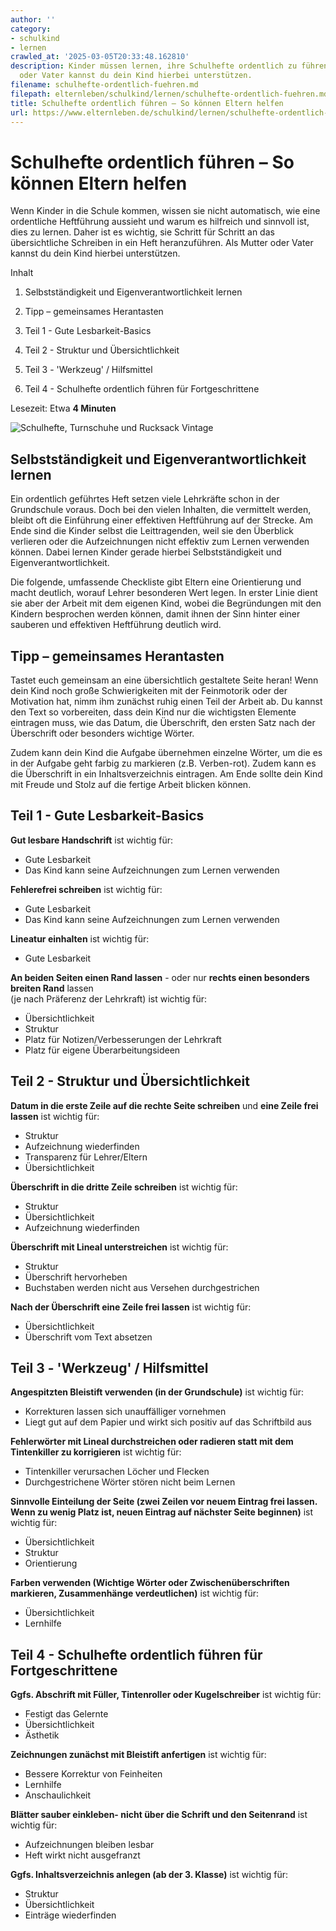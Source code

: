 ```yaml
---
author: ''
category:
- schulkind
- lernen
crawled_at: '2025-03-05T20:33:48.162810'
description: Kinder müssen lernen, ihre Schulhefte ordentlich zu führen. Als Mutter
  oder Vater kannst du dein Kind hierbei unterstützen.
filename: schulhefte-ordentlich-fuehren.md
filepath: elternleben/schulkind/lernen/schulhefte-ordentlich-fuehren.md
title: Schulhefte ordentlich führen – So können Eltern helfen
url: https://www.elternleben.de/schulkind/lernen/schulhefte-ordentlich-fuehren/
---
```


#  Schulhefte ordentlich führen – So können Eltern helfen

Wenn Kinder in die Schule kommen, wissen sie nicht automatisch, wie eine
ordentliche Heftführung aussieht und warum es hilfreich und sinnvoll ist, dies
zu lernen. Daher ist es wichtig, sie Schritt für Schritt an das übersichtliche
Schreiben in ein Heft heranzuführen. Als Mutter oder Vater kannst du dein Kind
hierbei unterstützen.

Inhalt

1. Selbstständigkeit und Eigenverantwortlichkeit lernen

2. Tipp – gemeinsames Herantasten

3. Teil 1 - Gute Lesbarkeit-Basics

4. Teil 2 - Struktur und Übersichtlichkeit

5. Teil 3 - 'Werkzeug' / Hilfsmittel

6. Teil 4 - Schulhefte ordentlich führen für Fortgeschrittene

Lesezeit: Etwa **4 Minuten**

![Schulhefte, Turnschuhe und Rucksack
Vintage](/fileadmin/_processed_/0/7/csm_Checkliste_Schulhefte_ordentlich_fu__hren_so_ko__nnen_Eltern_helfen_86df0e2566.jpg)

##  Selbstständigkeit und Eigenverantwortlichkeit lernen

Ein ordentlich geführtes Heft setzen viele Lehrkräfte schon in der Grundschule
voraus. Doch bei den vielen Inhalten, die vermittelt werden, bleibt oft die
Einführung einer effektiven Heftführung auf der Strecke. Am Ende sind die
Kinder selbst die Leittragenden, weil sie den Überblick verlieren oder die
Aufzeichnungen nicht effektiv zum Lernen verwenden können. Dabei lernen Kinder
gerade hierbei Selbstständigkeit und Eigenverantwortlichkeit.  
  
Die folgende, umfassende Checkliste gibt Eltern eine Orientierung und macht
deutlich, worauf Lehrer besonderen Wert legen. In erster Linie dient sie aber
der Arbeit mit dem eigenen Kind, wobei die Begründungen mit den Kindern
besprochen werden können, damit ihnen der Sinn hinter einer sauberen und
effektiven Heftführung deutlich wird.

##  Tipp – gemeinsames Herantasten

Tastet euch gemeinsam an eine übersichtlich gestaltete Seite heran! Wenn dein
Kind noch große Schwierigkeiten mit der Feinmotorik oder der Motivation hat,
nimm ihm zunächst ruhig einen Teil der Arbeit ab. Du kannst den Text so
vorbereiten, dass dein Kind nur die wichtigsten Elemente eintragen muss, wie
das Datum, die Überschrift, den ersten Satz nach der Überschrift oder
besonders wichtige Wörter.  
  
Zudem kann dein Kind die Aufgabe übernehmen einzelne Wörter, um die es in der
Aufgabe geht farbig zu markieren (z.B. Verben-rot). Zudem kann es die
Überschrift in ein Inhaltsverzeichnis eintragen. Am Ende sollte dein Kind mit
Freude und Stolz auf die fertige Arbeit blicken können.

##  Teil 1 - Gute Lesbarkeit-Basics

**Gut lesbare Handschrift** ist wichtig für:

  * Gute Lesbarkeit
  * Das Kind kann seine Aufzeichnungen zum Lernen verwenden

**Fehlerefrei schreiben** ist wichtig für:

  * Gute Lesbarkeit
  * Das Kind kann seine Aufzeichnungen zum Lernen verwenden

**Lineatur einhalten** ist wichtig für:

  * Gute Lesbarkeit

**An beiden Seiten einen Rand lassen** \- oder nur **rechts einen besonders
breiten Rand** lassen  
(je nach Präferenz der Lehrkraft) ist wichtig für:

  * Übersichtlichkeit
  * Struktur
  * Platz für Notizen/Verbesserungen der Lehrkraft
  * Platz für eigene Überarbeitungsideen

##  Teil 2 - Struktur und Übersichtlichkeit

**Datum in die erste Zeile auf die rechte Seite schreiben** und **eine Zeile
frei lassen** ist wichtig für:

  * Struktur
  * Aufzeichnung wiederfinden
  * Transparenz für Lehrer/Eltern
  * Übersichtlichkeit

**Überschrift in die dritte Zeile schreiben** ist wichtig für:

  * Struktur
  * Übersichtlichkeit
  * Aufzeichnung wiederfinden

**Überschrift mit Lineal unterstreichen** ist wichtig für:

  * Struktur
  * Überschrift hervorheben
  * Buchstaben werden nicht aus Versehen durchgestrichen

**Nach der Überschrift eine Zeile frei lassen** ist wichtig für:

  * Übersichtlichkeit
  * Überschrift vom Text absetzen

##  Teil 3 - 'Werkzeug' / Hilfsmittel

**Angespitzten Bleistift verwenden (in der Grundschule)** ist wichtig für:

  * Korrekturen lassen sich unauffälliger vornehmen
  * Liegt gut auf dem Papier und wirkt sich positiv auf das Schriftbild aus

**Fehlerwörter mit Lineal durchstreichen oder radieren statt mit dem
Tintenkiller zu korrigieren** ist wichtig für:

  * Tintenkiller verursachen Löcher und Flecken
  * Durchgestrichene Wörter stören nicht beim Lernen

**Sinnvolle Einteilung der Seite (zwei Zeilen vor neuem Eintrag frei lassen.
Wenn zu wenig Platz ist, neuen Eintrag auf nächster Seite beginnen)** ist
wichtig für:

  * Übersichtlichkeit
  * Struktur
  * Orientierung

**Farben verwenden (Wichtige Wörter oder Zwischenüberschriften markieren,
Zusammenhänge verdeutlichen)** ist wichtig für:

  * Übersichtlichkeit
  * Lernhilfe

##  Teil 4 - Schulhefte ordentlich führen für Fortgeschrittene

**Ggfs. Abschrift mit Füller, Tintenroller oder Kugelschreiber** ist wichtig
für:

  * Festigt das Gelernte
  * Übersichtlichkeit
  * Ästhetik

**Zeichnungen zunächst mit Bleistift anfertigen** ist wichtig für:

  * Bessere Korrektur von Feinheiten
  * Lernhilfe
  * Anschaulichkeit

**Blätter sauber einkleben- nicht über die Schrift und den Seitenrand** ist
wichtig für:

  * Aufzeichnungen bleiben lesbar
  * Heft wirkt nicht ausgefranzt

**Ggfs. Inhaltsverzeichnis anlegen (ab der 3. Klasse)** ist wichtig für:

  * Struktur
  * Übersichtlichkeit
  * Einträge wiederfinden

